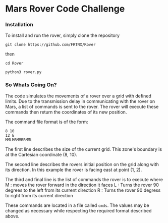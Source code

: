 # Mars Rover Code Challenge

### Installation

To install and run the rover, simply clone the repository

```git clone https://github.com/FRTNX/Rover```

then

```cd Rover```

```python3 rover.py```

### So Whats Going On?

The code simulates the movements of a rover over a grid with defined limits. Due to the transmission delay in communicating  with the rover on Mars, a list of commands is sent to the rover. The rover will execute these commands then return the coordinates of its new position.

The command file format is of the form:
```
8 10
12 E
MMLMRMMRRMML
```
The first line describes the size of the current grid. This zone's boundary is at the Cartesian coordinate (8, 10).

The second line describes the rovers initial position on the grid along with its direction. In this example the rover is facing east at point (1, 2).

The third and final line is the list of commands the rover is to execute where
    M : moves the rover forward in the direction it faces
    L : Turns the rover 90 degrees to the left from its current direction
    R : Turns the rover 90 degress to right from its current direction
    
These commands are located in a file called ```cmds```. The values may be changed as necessary while respecting the required format described above.
